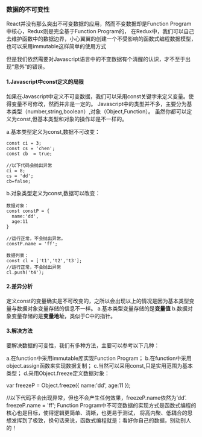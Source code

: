 ### 数据的不可变性

React并没有那么突出不可变数据的应用，然而不变数据却是Function Program中核心，Redux则是完全基于Function Program的，
在Redux中，我们可以自己去维护函数中的数据边界，小心翼翼的创建一个不受影响的函数式编程数据模型，
也可以采用immutable这样简单的使用方式

但是我们依然需要对Javascript语言中的不变数据有个清醒的认识，才不至于出现“意外”的错误。

#### 1.Javascript中const定义的局限

如果在Javascript中定义不可变数据，我们可以采用const关键字来定义变量。使得变量不可修改，然而并非是一定的。
Javascript中的类型并不多，主要分为基本类型（number,string,boolean）,对象（Object,Function）。
虽然你都可以定义为const,但基本类型和对象的操作却是不一样的。

a.基本类型定义为const,数据不可改变：

```
const ci = 3;
const cs = 'chen';
const cb  = true;

//以下代码会抛出异常
ci = 8;
cs = 'dd';
cb=false;
```

b.对象类型定义为const,数据可以改变：

```
数据对象：
const constP = {
  name:'dd',
  age:11
}

//运行正常，不会抛出异常。
constP.name = 'ff';

数据列表：
const cl = ['t1','t2','t3'];
//运行正常，不会抛出异常
cl.push('t4');
```

#### 2.差异分析

定义const的变量确实是不可改变的，之所以会出现以上的情况是因为基本类型变量与数据对象变量存储的信息不一样。
a.基本类型变量存储的是**变量值**
b.数据对象变量存储的是**变量地址**，类似于C中的指针。

#### 3.解决方法

要解决数据的可变性，我们有多种方法，主要可以参考以下几种：

a.在function中采用immutable库实现Function Program；
b.在function中采用object.assign函数来实现数据复制；
c.当然可以采用const,只是实用范围为基本类型；
d.采用Object.freeze定义数据对象：

var freezeP = Object.freeze({
  name:'dd',
  age:11
});

//以下代码不会出现异常，但也不会产生任何效果，freezeP.name依然为’dd’.
freezeP.name = 'ff';
Function Program中不可变数据的实现方式是函数式编程的核心也是目标，使得逻辑更简单、清晰，也更易于测试，
将高内聚、低耦合的思想发挥到了极致，换句话来说，函数式编程就是：看好你自己的数据，别动别人的！


